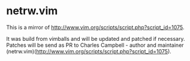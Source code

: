 # netrw.vim

This is a mirror of http://www.vim.org/scripts/script.php?script_id=1075.

It was build from vimballs and will be updated and patched if necessary. Patches will be send as PR to Charles Campbell - author and maintainer (netrw.vim)(http://www.vim.org/scripts/script.php?script_id=1075).
